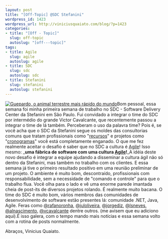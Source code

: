 ```yaml
--- 
layout: post
title: "[Off-Topic] @SDC Stefanini"
wordpress_id: 1423
wordpress_url: http://viniciusquaiato.com/blog/?p=1423
categories: 
- title: "[Off - Topic]"
  slug: off-topic
  autoslug: "[off---topic]"
tags: 
- title: Agile
  slug: agile
  autoslug: agile
- title: SDC
  slug: sdc
  autoslug: sdc
- title: Stefanini
  slug: stefanini
  autoslug: stefanini
---
```

[![](http://viniciusquaiato.com/images_posts/guepardo-300x186.jpg "Guepardo, o animal terrestre mais rápido do mundo")](http://viniciusquaiato.com/images_posts/guepardo.jpg)Bom pessoal, essa semana foi minha primeira semana de trabalho no SDC - Software Delivery Center da Stefanini em São Paulo. Fui convidado a integrar o time do SDC por intermédio do grande Victor Cavalcante, que recentemente passou a integrar o time de lá também. Perceberam o uso da palavra time? Pois é, se você acha que o SDC da Stefanini segue os moldes das consultorias comuns que tratam profissionais como "[recursos](http://www.google.com/images?um=1&hl=en&biw=1280&bih=604&tbs=isch:1&sa=1&q=cadeiras&aq=f&aqi=&aql=&oq=&gs_rfai=)" e projetos como "[cronogramas](http://www.google.com/images?um=1&hl=en&biw=1280&bih=604&tbs=isch:1&sa=1&q=palha%C3%A7o&aq=f&aqi=&aql=&oq=&gs_rfai=)" você está completamente enganado. O que me fez realmente aceitar o desafio é saber que no SDC a cultura é [Agile](http://agilemanifesto.org/)! Isso mesmo: _**uma fábrica de software com uma cultura [Agile](http://agilemanifesto.org/)!**_A idéia deste novo desafio é integrar a equipe ajudando a disseminar a cultura ágil não só dentro da Stefanini, mas também no trabalho com os clientes. E essa semana já tive o primeiro resultado positivo em uma reunião preliminar de um projeto. O ambiente é muito bom, descontraído, profissionais com responsabilidade, sem a necessidade de "comando e controle" para que o trabalho flua. Você olha para o lado e vê uma enorme parede imantada cheia de post-its de diversos projetos rolando. É realmente muito bacana. O time do SDC é muito bom, vários membros das comunidades de desenvolvimento de software estão presentes lá: comunidade .NET, Java, Agile. Feras como [@rafanoronha](http://twitter.com/rafanoronha), [@juloliveira](http://twitter.com/juloliveira), [@jorgediz](http://twitter.com/jorgediz), [@lsneves](http://twitter.com/lsneves), [@alnascimento](http://twitter.com/alnascimento), [@vcavalcante](http://twitter.com/vcavalcante) dentre outros. (me avisem que eu adiciono aqui).É isso galera, com o tempo mando mais notícias e essa semana volto com a rotina de posts normalmente.

Abraços,
Vinicius Quaiato.
